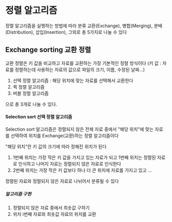 # 정렬 알고리즘

정렬 알고리즘을 실행하는 방법에 따라 분류
교환(Exchange), 병합(Merging), 분배(Distribution), 삽입(Insertion), 그외로 
총 5가지로 나눌 수 있다

## Exchange sorting 교환 정렬
 
 교환 정렬은 키 값을 비교하고 자료를 교환하는 가장 기본적인 정렬 방식이다
 (키 값 : 자료를 정렬하는데 사용하는 자료의 값으로 파일의 크기, 이름, 수정된 날짜...)
 
 1. 선택 정렬 알고리즘 : 해당 위치에 맞는 자료를 선택해서 교환한다
 2. 퀵 정렬 알고리즘
 3. 버블 정렬 알고리즘
 
 으로 총 3개로 나눌 수 있다.
 
 #### Selection sort 선택 정렬 알고리즘
 
 Selection sort 알고리즘은 정렬되지 않은 전체 자료 중에서 "해당 위치"에 맞는 자료를 선택하여 위치를 Exchange(교환)하는 정렬 알고리즘이다
 
 "해당 위치"란 키 값의 크기에 따라 정해진 위치가 된다
 
 1. 1번째 위치는 가장 작은 키 값을 가지고 있는 자료가 되고 1번째 위치는 정렬된 자료로 인식하고 나머지 자료는 정렬되지 않은 자료로 인식한다
 2. 2번째 위치는 가장 작은 키 값보다 하나 더 큰 위치에 자료를 가지고 있고 ...
 
 정렬된 자료와 정렬되지 않은 자료로 나뉘어서 분류될 수 있다
 
 ##### 알고리즘 구현
 
 1. 정렬되지 않은 자료 중에서 최솟값 구하기
 2. 위치 i번째 자료와 최솟값 자료의 위치를 교환

